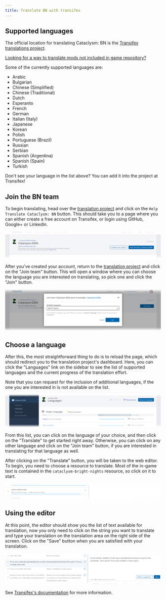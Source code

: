 ```yaml
---
title: Translate BN with transifex
---
```


## Supported languages

The official location for translating Cataclysm: BN is the
[Transifex translations project][project].

[Looking for a way to translate mods not included in game repository?](../guides/mods.md)

Some of the currently supported languages are:

- Arabic
- Bulgarian
- Chinese (Simplified)
- Chinese (Traditional)
- Dutch
- Esperanto
- French
- German
- Italian (Italy)
- Japanese
- Korean
- Polish
- Portuguese (Brazil)
- Russian
- Serbian
- Spanish (Argentina)
- Spanish (Spain)
- Turkish

Don't see your language in the list above? You can add it into the project at Transifex!

## Join the BN team

To begin translating, head over the [translation project][project] and click on the
`Help Translate Cataclysm: BN` button. This should take you to a page where you can either create a
free account on Transifex, or login using GitHub, Google+ or LinkedIn.

![Start translating](./img/start.png)

After you've created your account, return to the [translation project][project] and click on the
"Join team" button. This will open a window where you can choose the language you are interested on
translating, so pick one and click the "Join" button.

![Join project](./img/join.png)

## Choose a language

After this, the most straightforward thing to do is to reload the page, which should redirect you to
the translation project's dashboard. Here, you can click the "Languages" link on the sidebar to see
the list of supported languages and the current progress of the translation effort.

Note that you can request for the inclusion of additional languages, if the one you are interested
in is not available on the list.

![Language list](./img/languages.png)

From this list, you can click on the language of your choice, and then click on the "Translate" to
get started right away. Otherwise, you can click on any other language and click on the "Join team"
button, if you are interested in translating for that language as well.

After clicking on the "Translate" button, you will be taken to the web editor. To begin, you need to
choose a resource to translate. Most of the in-game text is contained in the
`cataclysm-bright-nights` resource, so click on it to start.

![Choose a resource](./img/resource.png)

## Using the editor

At this point, the editor should show you the list of text available for translation, now you only
need to click on the string you want to translate and type your translation on the translation area
on the right side of the screen. Click on the "Save" button when you are satisfied with your
translation.

![Web editor](./img/editor.png)

See [Transifex's documentation][docs] for more information.

[project]: https://app.transifex.com/bn-team/cataclysm-bright-nights
[docs]: https://docs.transifex.com/
